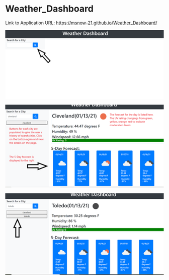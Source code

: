 # Weather_Dashboard

Link to Application URL: https://msnow-21.github.io/Weather_Dashboard/

![](assets/weatherdashboardstart.png)

![](assets/weatherdashboardcity.png)

![](assets/weatherdashboardcityadd.png)